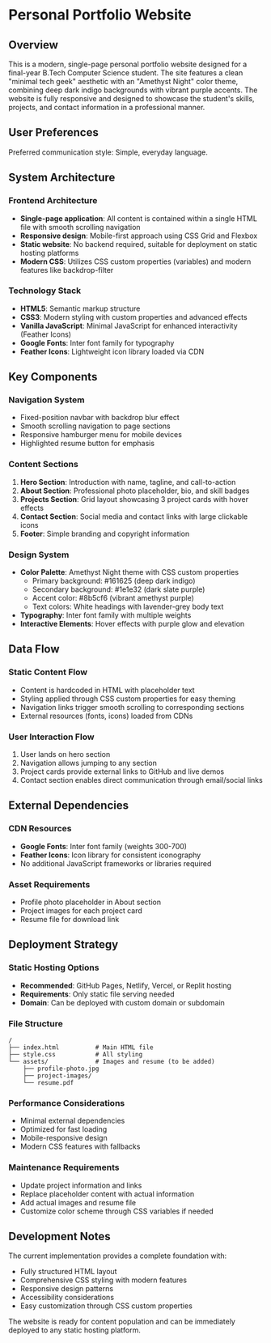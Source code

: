 # Personal Portfolio Website

## Overview

This is a modern, single-page personal portfolio website designed for a final-year B.Tech Computer Science student. The site features a clean "minimal tech geek" aesthetic with an "Amethyst Night" color theme, combining deep dark indigo backgrounds with vibrant purple accents. The website is fully responsive and designed to showcase the student's skills, projects, and contact information in a professional manner.

## User Preferences

Preferred communication style: Simple, everyday language.

## System Architecture

### Frontend Architecture
- **Single-page application**: All content is contained within a single HTML file with smooth scrolling navigation
- **Responsive design**: Mobile-first approach using CSS Grid and Flexbox
- **Static website**: No backend required, suitable for deployment on static hosting platforms
- **Modern CSS**: Utilizes CSS custom properties (variables) and modern features like backdrop-filter

### Technology Stack
- **HTML5**: Semantic markup structure
- **CSS3**: Modern styling with custom properties and advanced effects
- **Vanilla JavaScript**: Minimal JavaScript for enhanced interactivity (Feather Icons)
- **Google Fonts**: Inter font family for typography
- **Feather Icons**: Lightweight icon library loaded via CDN

## Key Components

### Navigation System
- Fixed-position navbar with backdrop blur effect
- Smooth scrolling navigation to page sections
- Responsive hamburger menu for mobile devices
- Highlighted resume button for emphasis

### Content Sections
1. **Hero Section**: Introduction with name, tagline, and call-to-action
2. **About Section**: Professional photo placeholder, bio, and skill badges
3. **Projects Section**: Grid layout showcasing 3 project cards with hover effects
4. **Contact Section**: Social media and contact links with large clickable icons
5. **Footer**: Simple branding and copyright information

### Design System
- **Color Palette**: Amethyst Night theme with CSS custom properties
  - Primary background: #161625 (deep dark indigo)
  - Secondary background: #1e1e32 (dark slate purple)
  - Accent color: #8b5cf6 (vibrant amethyst purple)
  - Text colors: White headings with lavender-grey body text
- **Typography**: Inter font family with multiple weights
- **Interactive Elements**: Hover effects with purple glow and elevation

## Data Flow

### Static Content Flow
- Content is hardcoded in HTML with placeholder text
- Styling applied through CSS custom properties for easy theming
- Navigation links trigger smooth scrolling to corresponding sections
- External resources (fonts, icons) loaded from CDNs

### User Interaction Flow
1. User lands on hero section
2. Navigation allows jumping to any section
3. Project cards provide external links to GitHub and live demos
4. Contact section enables direct communication through email/social links

## External Dependencies

### CDN Resources
- **Google Fonts**: Inter font family (weights 300-700)
- **Feather Icons**: Icon library for consistent iconography
- No additional JavaScript frameworks or libraries required

### Asset Requirements
- Profile photo placeholder in About section
- Project images for each project card
- Resume file for download link

## Deployment Strategy

### Static Hosting Options
- **Recommended**: GitHub Pages, Netlify, Vercel, or Replit hosting
- **Requirements**: Only static file serving needed
- **Domain**: Can be deployed with custom domain or subdomain

### File Structure
```
/
├── index.html          # Main HTML file
├── style.css           # All styling
└── assets/             # Images and resume (to be added)
    ├── profile-photo.jpg
    ├── project-images/
    └── resume.pdf
```

### Performance Considerations
- Minimal external dependencies
- Optimized for fast loading
- Mobile-responsive design
- Modern CSS features with fallbacks

### Maintenance Requirements
- Update project information and links
- Replace placeholder content with actual information
- Add actual images and resume file
- Customize color scheme through CSS variables if needed

## Development Notes

The current implementation provides a complete foundation with:
- Fully structured HTML layout
- Comprehensive CSS styling with modern features
- Responsive design patterns
- Accessibility considerations
- Easy customization through CSS custom properties

The website is ready for content population and can be immediately deployed to any static hosting platform.